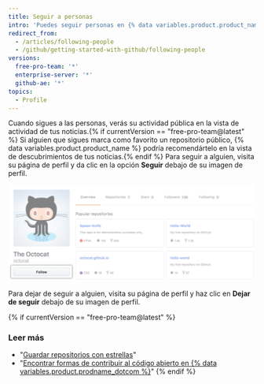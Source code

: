 ```yaml
---
title: Seguir a personas
intro: 'Puedes seguir personas en {% data variables.product.product_name %} para recibir notificaciones acerca de su actividad{% if currentVersion == "free-pro-team@latest" %} y descubrir proyectos en sus comunidades{% endif %}.'
redirect_from:
  - /articles/following-people
  - /github/getting-started-with-github/following-people
versions:
  free-pro-team: '*'
  enterprise-server: '*'
  github-ae: '*'
topics:
  - Profile
---
```


Cuando sigues a las personas, verás su actividad pública en la vista de actividad de tus noticias.{% if currentVersion == "free-pro-team@latest" %} Si alguien que sigues marca como favorito un repositorio público, {% data variables.product.product_name %} podría recomendártelo en la vista de descubrimientos de tus noticias.{% endif %} Para seguir a alguien, visita su página de perfil y da clic en la opción **Seguir** debajo de su imagen de perfil.

![Botón Follow user (Seguir usuario)](/assets/images/help/profile/follow-user-button.png)

Para dejar de seguir a alguien, visita su página de perfil y haz clic en **Dejar de seguir** debajo de su imagen de perfil.

{% if currentVersion == "free-pro-team@latest" %}
### Leer más

- "[Guardar repositorios con estrellas](/articles/saving-repositories-with-stars/)"
- "[Encontrar formas de contribuir al código abierto en {% data variables.product.prodname_dotcom %}](/github/getting-started-with-github/finding-ways-to-contribute-to-open-source-on-github)"
{% endif %}
